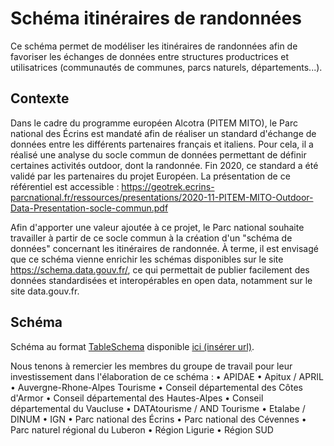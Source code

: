 # Schéma itinéraires de randonnées

Ce schéma permet de modéliser les itinéraires de randonnées afin de favoriser les échanges de données entre structures productrices et utilisatrices (communautés de communes, parcs naturels, départements...).

## Contexte

Dans le cadre du programme européen Alcotra (PITEM MITO), le Parc national des Écrins est mandaté afin de réaliser un standard d'échange de données entre les différents partenaires français et italiens. Pour cela, il a réalisé une analyse du socle commun de données permettant de définir certaines activités outdoor, dont la randonnée. Fin 2020, ce standard a été validé par les partenaires du projet Européen. La présentation de ce référentiel est accessible : https://geotrek.ecrins-parcnational.fr/ressources/presentations/2020-11-PITEM-MITO-Outdoor-Data-Presentation-socle-commun.pdf

Afin d'apporter une valeur ajoutée à ce projet, le Parc national souhaite travailler à partir de ce socle commun à la création d'un "schéma de données" concernant les itinéraires de randonnée. À terme, il est envisagé que ce schéma vienne enrichir les schémas disponibles sur le site https://schema.data.gouv.fr/, ce qui permettait de publier facilement des données standardisées et interopérables en open data, notamment sur le site data.gouv.fr.



## Schéma
Schéma au format [TableSchema](https://frictionlessdata.io/specs/table-schema) disponible [ici (insérer url)]().


Nous tenons à remercier les membres du groupe de travail pour leur investissement dans l'élaboration de ce schéma :
	• APIDAE
    • Apitux / APRIL
    • Auvergne-Rhone-Alpes Tourisme
    • Conseil départemental des Côtes d'Armor
    • Conseil départemental des Hautes-Alpes
    • Conseil départemental du Vaucluse
    • DATAtourisme / AND Tourisme
    • Etalabe / DINUM
    • IGN
    • Parc national des Écrins
    • Parc national des Cévennes
    • Parc naturel régional du Luberon
    • Région Ligurie
    • Région SUD